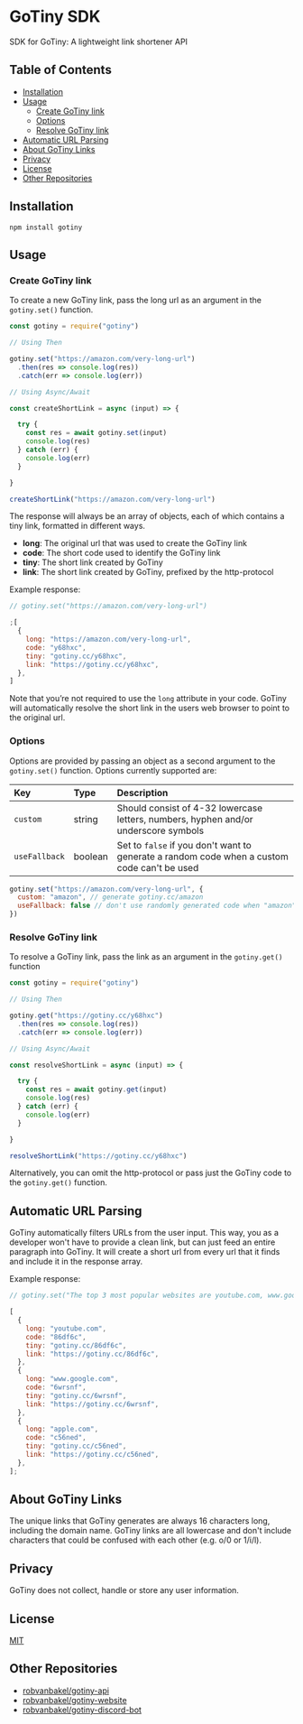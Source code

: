 # GoTiny SDK

SDK for GoTiny: A lightweight link shortener API

## Table of Contents

- [Installation](#installation)
- [Usage](#usage)
  - [Create GoTiny link](#create-gotiny-link)
  - [Options](#options)
  - [Resolve GoTiny link](#resolve-gotiny-link)
- [Automatic URL Parsing](#automatic-url-parsing)
- [About GoTiny Links](#about-gotiny-links)
- [Privacy](#privacy)
- [License](#license)
- [Other Repositories](#other-repositories)

## Installation

```console
npm install gotiny
```

## Usage

### Create GoTiny link

To create a new GoTiny link, pass the long url as an argument in the `gotiny.set()` function.

```js
const gotiny = require("gotiny")

// Using Then

gotiny.set("https://amazon.com/very-long-url")
  .then(res => console.log(res))
  .catch(err => console.log(err))

// Using Async/Await

const createShortLink = async (input) => {

  try {
    const res = await gotiny.set(input)
    console.log(res)
  } catch (err) {
    console.log(err)
  }

}

createShortLink("https://amazon.com/very-long-url")
```

The response will always be an array of objects, each of which contains a tiny link, formatted in different ways.

- **long**: The original url that was used to create the GoTiny link
- **code**: The short code used to identify the GoTiny link
- **tiny**: The short link created by GoTiny
- **link**: The short link created by GoTiny, prefixed by the http-protocol

Example response:

```js
// gotiny.set("https://amazon.com/very-long-url")

;[
  {
    long: "https://amazon.com/very-long-url",
    code: "y68hxc",
    tiny: "gotiny.cc/y68hxc",
    link: "https://gotiny.cc/y68hxc",
  },
]
```

Note that you’re not required to use the `long` attribute in your code. GoTiny will automatically resolve the short link in the users web browser to point to the original url.

### Options

Options are provided by passing an object as a second argument to the `gotiny.set()` function. Options currently supported are:

| Key           | Type    | Description                                                                                 |
| :------------ | :------ | :------------------------------------------------------------------------------------------ |
| `custom`      | string  | Should consist of 4-32 lowercase letters, numbers, hyphen and/or underscore symbols         |
| `useFallback` | boolean | Set to `false` if you don't want to generate a random code when a custom code can't be used |

```js
gotiny.set("https://amazon.com/very-long-url", {
  custom: "amazon", // generate gotiny.cc/amazon
  useFallback: false // don't use randomly generated code when "amazon" can't be used
})
```

### Resolve GoTiny link

To resolve a GoTiny link, pass the link as an argument in the `gotiny.get()` function

```js
const gotiny = require("gotiny")

// Using Then

gotiny.get("https://gotiny.cc/y68hxc")
  .then(res => console.log(res))
  .catch(err => console.log(err))

// Using Async/Await

const resolveShortLink = async (input) => {

  try {
    const res = await gotiny.get(input)
    console.log(res)
  } catch (err) {
    console.log(err)
  }

}

resolveShortLink("https://gotiny.cc/y68hxc")
```

Alternatively, you can omit the http-protocol or pass just the GoTiny code to the `gotiny.get()` function.

## Automatic URL Parsing

GoTiny automatically filters URLs from the user input. This way, you as a developer won't have to provide a clean link, but can just feed an entire paragraph into GoTiny. It will create a short url from every url that it finds and include it in the response array.

Example response:

```js
// gotiny.set("The top 3 most popular websites are youtube.com, www.google.com and apple.com.")

[
  {
    long: "youtube.com",
    code: "86df6c",
    tiny: "gotiny.cc/86df6c",
    link: "https://gotiny.cc/86df6c",
  },
  {
    long: "www.google.com",
    code: "6wrsnf",
    tiny: "gotiny.cc/6wrsnf",
    link: "https://gotiny.cc/6wrsnf",
  },
  {
    long: "apple.com",
    code: "c56ned",
    tiny: "gotiny.cc/c56ned",
    link: "https://gotiny.cc/c56ned",
  },
];
```

## About GoTiny Links
The unique links that GoTiny generates are always 16 characters long, including the domain name. GoTiny links are all lowercase and don't include characters that could be confused with each other (e.g. o/0 or 1/i/l).

## Privacy
GoTiny does not collect, handle or store any user information.

## License

[MIT](LICENSE)

## Other Repositories

- [robvanbakel/gotiny-api](https://github.com/robvanbakel/gotiny-api)
- [robvanbakel/gotiny-website](https://github.com/robvanbakel/gotiny-website)
- [robvanbakel/gotiny-discord-bot](https://github.com/robvanbakel/gotiny-discord-bot)
